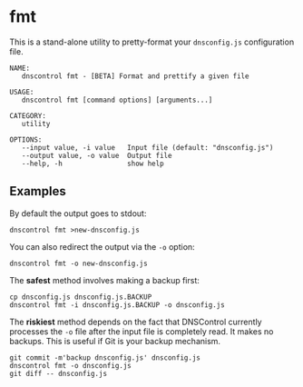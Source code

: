 # fmt

This is a stand-alone utility to pretty-format your `dnsconfig.js` configuration file.


```text
NAME:
   dnscontrol fmt - [BETA] Format and prettify a given file

USAGE:
   dnscontrol fmt [command options] [arguments...]

CATEGORY:
   utility

OPTIONS:
   --input value, -i value   Input file (default: "dnsconfig.js")
   --output value, -o value  Output file
   --help, -h                show help
```

## Examples

By default the output goes to stdout:

```
dnscontrol fmt >new-dnsconfig.js
```

You can also redirect the output via the `-o` option:

```
dnscontrol fmt -o new-dnsconfig.js
```

The **safest** method involves making a backup first:

```
cp dnsconfig.js dnsconfig.js.BACKUP
dnscontrol fmt -i dnsconfig.js.BACKUP -o dnsconfig.js
```

The **riskiest** method depends on the fact that DNSControl currently processes
the `-o` file after the input file is completely read.  It makes no backups.
This is useful if Git is your backup mechanism.

```
git commit -m'backup dnsconfig.js' dnsconfig.js
dnscontrol fmt -o dnsconfig.js
git diff -- dnsconfig.js
```
